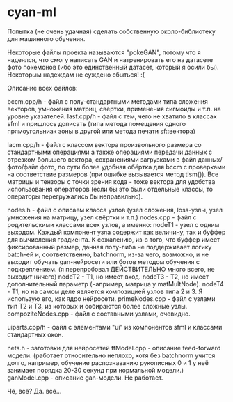 # cyan-ml
Попытка (не очень удачная) сделать собственную около-библиотеку для машинного обучения.

Некоторые файлы проекта называются "pokeGAN", потому что я надеялся, что смогу написать GAN и натренировать его на датасете фото покемонов (ибо это единственный датасет, который я осили бы). Некоторым надеждам не суждено сбыться! :(

Описание всех файлов: 

bccm.cpp/h - файл с полу-стандартными методами типа сложения векторов, умножения матриц, свёртки, применения сигмоиды и т.п. на уровне указателей.
lasf.cpp/h - файл с тем, чего не хватило в классах sfml и пришлось дописать (типа метода помещения одного прямоугольниак зоны в другой или метода печати sf::вектора)

lacm.cpp/h - файл с классом вектора произвольного размера со стандартными операциями а также операциями передачи данных с отрезком большего вектора, сохранениями загрузками в файл данных/фото/файл фото, по сути более удобная обёртка для bccm с проверками на соответствие размеров (при ошибке вызывается метод tlsm()). Все матрицы и тензоры с точки зрения кода - тоже вектора для удобства использования операторов (если бы это были отдельные классы, то операторы перегружались бы неправильно).

nodes.h - файл с описаем класса узлов (узел сложения, loss-узлы, узел умножения на матрицу, узел свёртки и т.п.)
  nodes.cpp - файл с родительскими классами всех узлов, а именно:
    nodeT1 - узел с одним выходом. Каждый компонент узла содержит как величину, так и буффер для вычисления градиента. К сожалению, из-з того, что буффер имеет фиксированный размер, данная полу-либа не поддерживает логику batch-ей и, соответственно, batchnorm, из-за чего, возможно, и не выходит обучать gan-нейросети или ботов методом обучения с подкреплением. (я перепробовал ДЕЙСТВИТЕЛЬНО много всего, не выходит ничего)
    nodeT2 - T1, но имеет вход.
    nodeT3 - T2, но имеет дополнительный параметр (например, матрица у matMultNode).
    nodeT4 - T1, но на самом деле является композицией узлов типа 2 и 3. Я использую его, как ядро нейросети.
  primeNodes.cpp -  файл с узлами тип T2 и T3, из которых и собираются более сложные узлы.
  compoziteNodes.cpp - файл с составными узлами, очевидно. 
 
uiparts.cpp/h - файл с элементами "ui" из компонентов sfml и классами стандартных окон.
 
nets.h - заготовки для нейросетей 
  ffModel.cpp - описание feed-forward модели. (работает относительно неплохо, хотя без batchnorm учится долго, например, обучение распознаванию рукописных 0 и 1 у неё занимает порядка 20-30 секунд при нормальной модели.)
  ganModel.cpp - описание gan-модели. Не работает.
  
  
 Чё, всё?
Да. всё...
